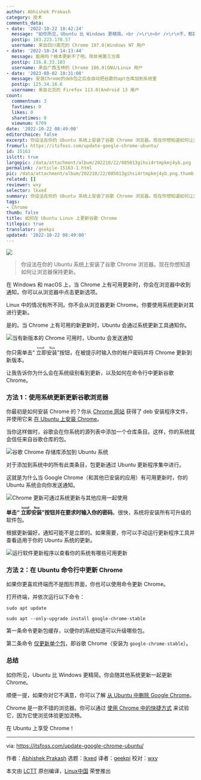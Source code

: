 ```yaml
---
author: Abhishek Prakash
category: 技术
comments_data:
- date: '2022-10-22 10:42:24'
  message: "如你所见，Ubuntu 比 Windows 更精简。<br />\r\n<br />\r\n不，都巨臃肿。"
  postip: 183.223.170.57
  username: 来自四川南充的 Chrome 107.0|Windows NT 用户
- date: '2022-10-24 14:13:44'
  message: 能用吗？根本更新不了吧。除非用第三方库
  postip: 116.8.33.103
  username: 来自广西玉林的 Chrome 106.0|GNU/Linux 用户
- date: '2023-08-02 10:31:08'
  message: 安装Chrome的deb包之后会自动把谷歌的apt仓库加到系统里
  postip: 125.34.16.6
  username: 来自北京的 Firefox 113.0|Android 13 用户
count:
  commentnum: 3
  favtimes: 0
  likes: 0
  sharetimes: 0
  viewnum: 6709
date: '2022-10-22 08:49:00'
editorchoice: false
excerpt: 你设法在你的 Ubuntu 系统上安装了谷歌 Chrome 浏览器。现在你想知道如何让浏览器保持更新。
fromurl: https://itsfoss.com/update-google-chrome-ubuntu/
id: 15163
islctt: true
largepic: /data/attachment/album/202210/22/085013gihsi4rtmpkmj4yb.png
permalink: /article-15163-1.html
pic: /data/attachment/album/202210/22/085013gihsi4rtmpkmj4yb.png.thumb.jpg
related: []
reviewer: wxy
selector: lkxed
summary: 你设法在你的 Ubuntu 系统上安装了谷歌 Chrome 浏览器。现在你想知道如何让浏览器保持更新。
tags:
- Chrome
thumb: false
title: 如何在 Ubuntu Linux 上更新谷歌 Chrome
titlepic: true
translator: geekpi
updated: '2022-10-22 08:49:00'
---
```


![](/data/attachment/album/202210/22/085013gihsi4rtmpkmj4yb.png)



> 
> 你设法在你的 Ubuntu 系统上安装了谷歌 Chrome 浏览器。现在你想知道如何让浏览器保持更新。
> 
> 
> 


在 Windows 和 macOS 上，当 Chrome 上有可用更新时，你会在浏览器中收到通知，你可以从浏览器中点击更新选项。


Linux 中的情况有所不同。你不会从浏览器更新 Chrome。你要使用系统更新对其进行更新。


是的。当 Chrome 上有可用的新更新时，Ubuntu 会通过系统更新工具通知你。


![当有新版本的 Chrome 可用时，Ubuntu 会发送通知](/data/attachment/album/202210/22/084900dkrurnz4wrr9wwwk.png)


你只需单击“<ruby> 立即安装 <rt>  Install Now </rt></ruby>”按钮，在被提示时输入你的帐户密码并将 Chrome 更新到新版本。


让我告诉你为什么会在系统级别看到更新，以及如何在命令行中更新谷歌 Chrome。


### 方法 1：使用系统更新更新谷歌浏览器


你最初是如何安装 Chrome 的？你从 [Chrome 网站](https://www.google.com/chrome/) 获得了 deb 安装程序文件，并使用它来 [在 Ubuntu 上安装 Chrome](https://itsfoss.com/install-chrome-ubuntu/)。


当你这样做时，谷歌会在你系统的源列表中添加一个仓库条目。这样，你的系统就会信任来自谷歌仓库的包。


![谷歌 Chrome 存储库添加到 Ubuntu 系统](/data/attachment/album/202210/22/084901ew433zpsuyple1gx.png)


对于添加到系统中的所有此类条目，包更新通过 Ubuntu 更新程序集中进行。


这就是为什么当 Google Chrome（和其他已安装的应用）有可用更新时，你的 Ubuntu 系统会向你发送通知。


![Chrome 更新可通过系统更新与其他应用一起使用](/data/attachment/album/202210/22/084900dkrurnz4wrr9wwwk.png)


**单击“<ruby> 立即安装 <rt>  Install Now </rt></ruby>”按钮并在要求时输入你的密码**。很快，系统将安装所有可升级的软件包。


根据更新偏好，通知可能不是立即的。如果需要，你可以手动运行更新程序工具并查看适用于你的 Ubuntu 系统的更新。


![运行软件更新程序以查看你的系统有哪些可用更新](/data/attachment/album/202210/22/084901mcbrpbwbep7qbbkq.jpg)


### 方法 2：在 Ubuntu 命令行中更新 Chrome


如果你更喜欢终端而不是图形界面，你也可以使用命令更新 Chrome。


打开终端，并依次运行以下命令：



```
sudo apt update

sudo apt --only-upgrade install google-chrome-stable

```

第一条命令更新包缓存，以便你的系统知道可以升级哪些包。


第二条命令 [仅更新单个包](https://itsfoss.com/apt-upgrade-single-package/)，即谷歌 Chrome（安装为 `google-chrome-stable`）。


### 总结


如你所见，Ubuntu 比 Windows 更精简。你会随其他系统更新一起更新 Chrome。


顺便一提，如果你对它不满意，你可以了解 [从 Ubuntu 中删除 Google Chrome](https://itsfoss.com/uninstall-chrome-from-ubuntu/)。


Chrome 是一款不错的浏览器。你可以通过 [使用 Chrome 中的快捷方式](https://itsfoss.com/google-chrome-shortcuts/) 来试验它，因为它使浏览体验更加流畅。


在 Ubuntu 上享受 Chrome！




---


via: <https://itsfoss.com/update-google-chrome-ubuntu/>


作者：[Abhishek Prakash](https://itsfoss.com/) 选题：[lkxed](https://github.com/lkxed) 译者：[geekpi](https://github.com/geekpi) 校对：[wxy](https://github.com/wxy)


本文由 [LCTT](https://github.com/LCTT/TranslateProject) 原创编译，[Linux中国](https://linux.cn/) 荣誉推出